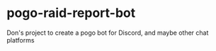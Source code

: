 # pogo-raid-report-bot
Don's project to create a pogo bot for Discord, and maybe other chat platforms
